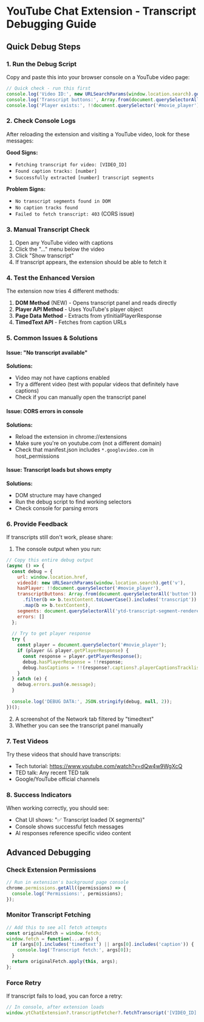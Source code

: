 # YouTube Chat Extension - Transcript Debugging Guide

## Quick Debug Steps

### 1. Run the Debug Script
Copy and paste this into your browser console on a YouTube video page:

```javascript
// Quick check - run this first
console.log('Video ID:', new URLSearchParams(window.location.search).get('v'));
console.log('Transcript buttons:', Array.from(document.querySelectorAll('button')).filter(b => b.textContent.includes('transcript')).length);
console.log('Player exists:', !!document.querySelector('#movie_player'));
```

### 2. Check Console Logs
After reloading the extension and visiting a YouTube video, look for these messages:

**Good Signs:**
- `Fetching transcript for video: [VIDEO_ID]`
- `Found caption tracks: [number]`
- `Successfully extracted [number] transcript segments`

**Problem Signs:**
- `No transcript segments found in DOM`
- `No caption tracks found`
- `Failed to fetch transcript: 403` (CORS issue)

### 3. Manual Transcript Check
1. Open any YouTube video with captions
2. Click the "..." menu below the video
3. Click "Show transcript"
4. If transcript appears, the extension should be able to fetch it

### 4. Test the Enhanced Version
The extension now tries 4 different methods:

1. **DOM Method** (NEW) - Opens transcript panel and reads directly
2. **Player API Method** - Uses YouTube's player object
3. **Page Data Method** - Extracts from ytInitialPlayerResponse
4. **TimedText API** - Fetches from caption URLs

### 5. Common Issues & Solutions

#### Issue: "No transcript available"
**Solutions:**
- Video may not have captions enabled
- Try a different video (test with popular videos that definitely have captions)
- Check if you can manually open the transcript panel

#### Issue: CORS errors in console
**Solutions:**
- Reload the extension in chrome://extensions
- Make sure you're on youtube.com (not a different domain)
- Check that manifest.json includes `*.googlevideo.com` in host_permissions

#### Issue: Transcript loads but shows empty
**Solutions:**
- DOM structure may have changed
- Run the debug script to find working selectors
- Check console for parsing errors

### 6. Provide Feedback
If transcripts still don't work, please share:

1. The console output when you run:
```javascript
// Copy this entire debug output
(async () => {
  const debug = {
    url: window.location.href,
    videoId: new URLSearchParams(window.location.search).get('v'),
    hasPlayer: !!document.querySelector('#movie_player'),
    transcriptButtons: Array.from(document.querySelectorAll('button'))
      .filter(b => b.textContent.toLowerCase().includes('transcript'))
      .map(b => b.textContent),
    segments: document.querySelectorAll('ytd-transcript-segment-renderer').length,
    errors: []
  };
  
  // Try to get player response
  try {
    const player = document.querySelector('#movie_player');
    if (player && player.getPlayerResponse) {
      const response = player.getPlayerResponse();
      debug.hasPlayerResponse = !!response;
      debug.hasCaptions = !!(response?.captions?.playerCaptionsTracklistRenderer);
    }
  } catch (e) {
    debug.errors.push(e.message);
  }
  
  console.log('DEBUG DATA:', JSON.stringify(debug, null, 2));
})();
```

2. A screenshot of the Network tab filtered by "timedtext"
3. Whether you can see the transcript panel manually

### 7. Test Videos
Try these videos that should have transcripts:
- Tech tutorial: https://www.youtube.com/watch?v=dQw4w9WgXcQ
- TED talk: Any recent TED talk
- Google/YouTube official channels

### 8. Success Indicators
When working correctly, you should see:
- Chat UI shows: "✅ Transcript loaded (X segments)"
- Console shows successful fetch messages
- AI responses reference specific video content

## Advanced Debugging

### Check Extension Permissions
```javascript
// Run in extension's background page console
chrome.permissions.getAll((permissions) => {
  console.log('Permissions:', permissions);
});
```

### Monitor Transcript Fetching
```javascript
// Add this to see all fetch attempts
const originalFetch = window.fetch;
window.fetch = function(...args) {
  if (args[0].includes('timedtext') || args[0].includes('caption')) {
    console.log('Transcript fetch:', args[0]);
  }
  return originalFetch.apply(this, args);
};
```

### Force Retry
If transcript fails to load, you can force a retry:
```javascript
// In console, after extension loads
window.ytChatExtension?.transcriptFetcher?.fetchTranscript('[VIDEO_ID]');
```